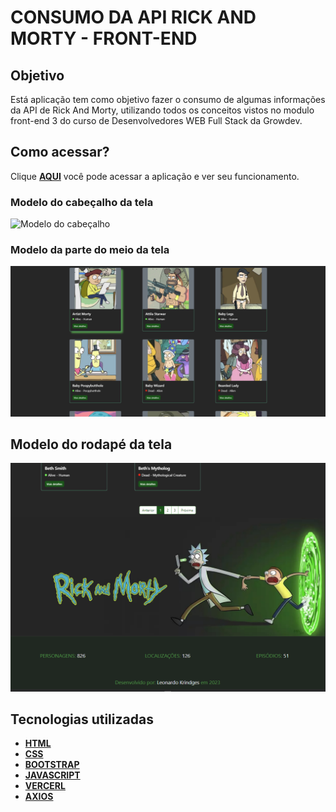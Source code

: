 # CONSUMO DA API RICK AND MORTY - FRONT-END

## Objetivo

Está aplicação tem como objetivo fazer o consumo de algumas informações da API de Rick And Morty, utilizando todos os conceitos vistos no modulo front-end 3 do curso de Desenvolvedores WEB Full Stack da Growdev.

## Como acessar?

Clique **[AQUI]( https://api-rick-and-morty-eta-gold.vercel.app/)** você pode acessar a aplicação e ver seu funcionamento.

### Modelo do cabeçalho da tela

![Modelo do cabeçalho](/assets/imagem%20cabeçalho.png)

### Modelo da parte do meio da tela

![Modelo do meio da tela](/assets/imagem%20main.png)

## Modelo do rodapé da tela

![Modelo do rodapé](/assets/imagem%20rodape.png)

## Tecnologias utilizadas

* **[HTML]( https://developer.mozilla.org/pt-BR/docs/Web/HTML)**
* **[CSS]( https://developer.mozilla.org/pt-BR/docs/Web/CSS)**
* **[BOOTSTRAP]( https://getbootstrap.com/docs/5.3/getting-started/introduction/)**
* **[JAVASCRIPT]( https://www.javascript.com/)**
* **[VERCERL]( https://vercel.com/)**
* **[AXIOS]( https://axios-http.com/)**
